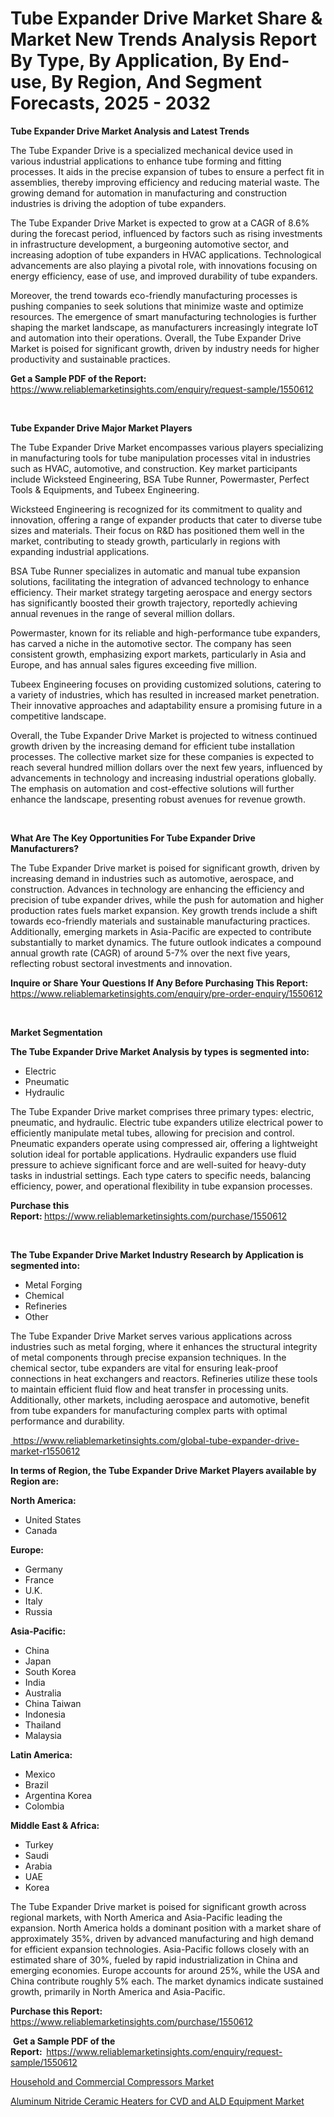 <p><h1>Tube Expander Drive Market Share & Market New Trends Analysis Report By Type, By Application, By End-use, By Region, And Segment Forecasts, 2025 - 2032</h1></p><p><strong>Tube Expander Drive Market Analysis and Latest Trends</strong></p>
<p><p>The Tube Expander Drive is a specialized mechanical device used in various industrial applications to enhance tube forming and fitting processes. It aids in the precise expansion of tubes to ensure a perfect fit in assemblies, thereby improving efficiency and reducing material waste. The growing demand for automation in manufacturing and construction industries is driving the adoption of tube expanders.</p><p>The Tube Expander Drive Market is expected to grow at a CAGR of 8.6% during the forecast period, influenced by factors such as rising investments in infrastructure development, a burgeoning automotive sector, and increasing adoption of tube expanders in HVAC applications. Technological advancements are also playing a pivotal role, with innovations focusing on energy efficiency, ease of use, and improved durability of tube expanders.</p><p>Moreover, the trend towards eco-friendly manufacturing processes is pushing companies to seek solutions that minimize waste and optimize resources. The emergence of smart manufacturing technologies is further shaping the market landscape, as manufacturers increasingly integrate IoT and automation into their operations. Overall, the Tube Expander Drive Market is poised for significant growth, driven by industry needs for higher productivity and sustainable practices.</p></p>
<p><strong>Get a Sample PDF of the Report:&nbsp;</strong> <a href="https://www.reliablemarketinsights.com/enquiry/request-sample/1550612?utm_campaign=2197&utm_medium=2&utm_source=Github&utm_content=ia&utm_term=11042025&utm_id=tube-expander-drive">https://www.reliablemarketinsights.com/enquiry/request-sample/1550612</a></p>
<p>&nbsp;</p>
<p><strong>Tube Expander Drive Major Market Players</strong></p>
<p><p>The Tube Expander Drive Market encompasses various players specializing in manufacturing tools for tube manipulation processes vital in industries such as HVAC, automotive, and construction. Key market participants include Wicksteed Engineering, BSA Tube Runner, Powermaster, Perfect Tools & Equipments, and Tubeex Engineering.</p><p>Wicksteed Engineering is recognized for its commitment to quality and innovation, offering a range of expander products that cater to diverse tube sizes and materials. Their focus on R&D has positioned them well in the market, contributing to steady growth, particularly in regions with expanding industrial applications.</p><p>BSA Tube Runner specializes in automatic and manual tube expansion solutions, facilitating the integration of advanced technology to enhance efficiency. Their market strategy targeting aerospace and energy sectors has significantly boosted their growth trajectory, reportedly achieving annual revenues in the range of several million dollars.</p><p>Powermaster, known for its reliable and high-performance tube expanders, has carved a niche in the automotive sector. The company has seen consistent growth, emphasizing export markets, particularly in Asia and Europe, and has annual sales figures exceeding five million.</p><p>Tubeex Engineering focuses on providing customized solutions, catering to a variety of industries, which has resulted in increased market penetration. Their innovative approaches and adaptability ensure a promising future in a competitive landscape.</p><p>Overall, the Tube Expander Drive Market is projected to witness continued growth driven by the increasing demand for efficient tube installation processes. The collective market size for these companies is expected to reach several hundred million dollars over the next few years, influenced by advancements in technology and increasing industrial operations globally. The emphasis on automation and cost-effective solutions will further enhance the landscape, presenting robust avenues for revenue growth.</p></p>
<p>&nbsp;</p>
<p><strong>What Are The Key Opportunities For Tube Expander Drive Manufacturers?</strong></p>
<p><p>The Tube Expander Drive market is poised for significant growth, driven by increasing demand in industries such as automotive, aerospace, and construction. Advances in technology are enhancing the efficiency and precision of tube expander drives, while the push for automation and higher production rates fuels market expansion. Key growth trends include a shift towards eco-friendly materials and sustainable manufacturing practices. Additionally, emerging markets in Asia-Pacific are expected to contribute substantially to market dynamics. The future outlook indicates a compound annual growth rate (CAGR) of around 5-7% over the next five years, reflecting robust sectoral investments and innovation.</p></p>
<p><strong>Inquire or Share Your Questions If Any Before Purchasing This Report:</strong> <a href="https://www.reliablemarketinsights.com/enquiry/pre-order-enquiry/1550612?utm_campaign=2197&utm_medium=2&utm_source=Github&utm_content=ia&utm_term=11042025&utm_id=tube-expander-drive">https://www.reliablemarketinsights.com/enquiry/pre-order-enquiry/1550612</a></p>
<p>&nbsp;</p>
<p><strong>Market Segmentation</strong></p>
<p><strong>The Tube Expander Drive Market Analysis by types is segmented into:</strong></p>
<p><ul><li>Electric</li><li>Pneumatic</li><li>Hydraulic</li></ul></p>
<p><p>The Tube Expander Drive market comprises three primary types: electric, pneumatic, and hydraulic. Electric tube expanders utilize electrical power to efficiently manipulate metal tubes, allowing for precision and control. Pneumatic expanders operate using compressed air, offering a lightweight solution ideal for portable applications. Hydraulic expanders use fluid pressure to achieve significant force and are well-suited for heavy-duty tasks in industrial settings. Each type caters to specific needs, balancing efficiency, power, and operational flexibility in tube expansion processes.</p></p>
<p><strong>Purchase this Report:&nbsp;</strong><a href="https://www.reliablemarketinsights.com/purchase/1550612?utm_campaign=2197&utm_medium=2&utm_source=Github&utm_content=ia&utm_term=11042025&utm_id=tube-expander-drive">https://www.reliablemarketinsights.com/purchase/1550612</a></p>
<p>&nbsp;</p>
<p><strong>The Tube Expander Drive Market Industry Research by Application is segmented into:</strong></p>
<p><ul><li>Metal Forging</li><li>Chemical</li><li>Refineries</li><li>Other</li></ul></p>
<p><p>The Tube Expander Drive Market serves various applications across industries such as metal forging, where it enhances the structural integrity of metal components through precise expansion techniques. In the chemical sector, tube expanders are vital for ensuring leak-proof connections in heat exchangers and reactors. Refineries utilize these tools to maintain efficient fluid flow and heat transfer in processing units. Additionally, other markets, including aerospace and automotive, benefit from tube expanders for manufacturing complex parts with optimal performance and durability.</p></p>
<p><a href="https://www.reliablemarketinsights.com/global-tube-expander-drive-market-r1550612?utm_campaign=2197&utm_medium=2&utm_source=Github&utm_content=ia&utm_term=11042025&utm_id=tube-expander-drive">&nbsp;https://www.reliablemarketinsights.com/global-tube-expander-drive-market-r1550612</a></p>
<p><strong>In terms of Region, the Tube Expander Drive Market Players available by Region are:</strong></p>
<p>
    <p> <strong> North America: </strong>
        <ul>
            <li>United States</li>
            <li>Canada</li>
        </ul>
        </p> 
    <p> <strong> Europe: </strong>
        <ul>
            <li>Germany</li>
            <li>France</li>
            <li>U.K.</li>
            <li>Italy</li>
            <li>Russia</li>
        </ul>
        </p> 
    <p> <strong> Asia-Pacific: </strong>
        <ul>
            <li>China</li>
            <li>Japan</li>
            <li>South Korea</li>
            <li>India</li>
            <li>Australia</li>
            <li>China Taiwan</li>
            <li>Indonesia</li>
            <li>Thailand</li>
            <li>Malaysia</li>
        </ul>
        </p> 
    <p> <strong> Latin America: </strong>
        <ul>
            <li>Mexico</li>
            <li>Brazil</li>
            <li>Argentina Korea</li>
            <li>Colombia</li>
        </ul>
        </p> 
    <p> <strong> Middle East & Africa: </strong>
        <ul>
            <li>Turkey</li>
            <li>Saudi</li>
            <li>Arabia</li>
            <li>UAE</li>
            <li>Korea</li>
        </ul>
    </p>
    </p>
<p><p>The Tube Expander Drive market is poised for significant growth across regional markets, with North America and Asia-Pacific leading the expansion. North America holds a dominant position with a market share of approximately 35%, driven by advanced manufacturing and high demand for efficient expansion technologies. Asia-Pacific follows closely with an estimated share of 30%, fueled by rapid industrialization in China and emerging economies. Europe accounts for around 25%, while the USA and China contribute roughly 5% each. The market dynamics indicate sustained growth, primarily in North America and Asia-Pacific.</p></p>
<p><strong>Purchase this Report: </strong><a href="https://www.reliablemarketinsights.com/purchase/1550612?utm_campaign=2197&utm_medium=2&utm_source=Github&utm_content=ia&utm_term=11042025&utm_id=tube-expander-drive">https://www.reliablemarketinsights.com/purchase/1550612</a></p>
<p>&nbsp;<strong>Get a Sample PDF of the Report:&nbsp;&nbsp;</strong><a href="https://www.reliablemarketinsights.com/enquiry/request-sample/1550612?utm_campaign=2197&utm_medium=2&utm_source=Github&utm_content=ia&utm_term=11042025&utm_id=tube-expander-drive">https://www.reliablemarketinsights.com/enquiry/request-sample/1550612</a></p>
<p><strong></strong></p>
<p><p><a href="https://github.com/steegwajma22/Market-Research-Report-List-1/blob/main/household-and-commercial-compressors-market.md?utm_campaign=2197&utm_medium=2&utm_source=Github&utm_content=ia&utm_term=11042025&utm_id=tube-expander-drive">Household and Commercial Compressors Market</a></p><p><a href="https://github.com/rokiahgrendy/Market-Research-Report-List-1/blob/main/aluminum-nitride-ceramic-heaters-for-cvd-and-ald-equipment-market.md?utm_campaign=2197&utm_medium=2&utm_source=Github&utm_content=ia&utm_term=11042025&utm_id=tube-expander-drive">Aluminum Nitride Ceramic Heaters for CVD and ALD Equipment Market</a></p></p>